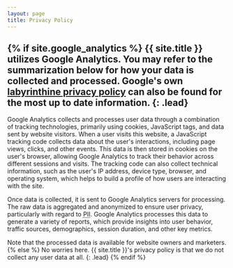 ```yaml
---
layout: page
title: Privacy Policy
---
```


{% if site.google_analytics %}
  {{ site.title }} utilizes Google Analytics. You may refer to the summarization below for how your data is collected and processed. Google's own [labyrinthine privacy policy](https://support.google.com/analytics/answer/7318509?hl=en) can also be found for the most up to date information.
  {: .lead}
  ---

  Google Analytics collects and processes user data through a combination of tracking technologies, primarily using cookies, JavaScript tags, and data sent by website visitors. When a user visits this website, a JavaScript tracking code collects data about the user's interactions, including page views, clicks, and other events. This data is then stored in cookies on the user's browser, allowing Google Analytics to track their behavior across different sessions and visits.
  The tracking code can also collect technical information, such as the user's IP address, device type, browser, and operating system, which helps to build a profile of how users are interacting with the site.

  Once data is collected, it is sent to Google Analytics servers for processing. The raw data is aggregated and anonymized to ensure user privacy, particularly with regard to <abbr title="Personally Identifiable Information">PII</abbr>. Google Analytics processes this data to generate a variety of reports, which provide insights into user behavior, traffic sources, demographics, session duration, and other key metrics.

  Note that the processed data is available for website owners and marketers.
{% else %}
  No worries here. {{ site.title }}'s privacy policy is that we do not collect any user data at all.
  {: .lead}
{% endif %}
